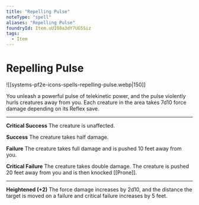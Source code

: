 ```yaml
---
title: "Repelling Pulse"
noteType: "spell"
aliases: "Repelling Pulse"
foundryId: Item.uUIO8a3dY7UG5Siz
tags:
  - Item
---
```


# Repelling Pulse
![[systems-pf2e-icons-spells-repelling-pulse.webp|150]]

You unleash a powerful pulse of telekinetic power, and the pulse violently hurls creatures away from you. Each creature in the area takes 7d10 force damage depending on its Reflex save.

* * *

**Critical Success** The creature is unaffected.

**Success** The creature takes half damage.

**Failure** The creature takes full damage and is pushed 10 feet away from you.

**Critical Failure** The creature takes double damage. The creature is pushed 20 feet away from you and is then knocked [[Prone]].

* * *

**Heightened (+2)** The force damage increases by 2d10, and the distance the target is moved on a failure and critical failure increases by 5 feet.
